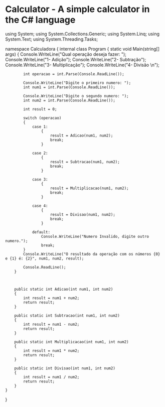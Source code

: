 # Calculator - A simple calculator in the C# language





using System;
using System.Collections.Generic;
using System.Linq;
using System.Text;
using System.Threading.Tasks;

namespace Calculadora
{
    internal class Program
    { 
        static void Main(string[] args)
        {
            Console.WriteLine("Qual operação deseja fazer: ");
            Console.WriteLine("1- Adição");
            Console.WriteLine("2- Subtração");
            Console.WriteLine("3- Multiplicação");
            Console.WriteLine("4- Divisão \n");

       
            int operacao = int.Parse(Console.ReadLine());

            Console.WriteLine("Digite o primeiro numero: ");
            int num1 = int.Parse(Console.ReadLine()); 

            Console.WriteLine("Digite o segundo numero: ");
            int num2 = int.Parse(Console.ReadLine());

            int result = 0;

            switch (operacao)
            {
                case 1:
                    {
                        result = Adicao(num1, num2); 
                        break;
                    }

                case 2:
                    {
                        result = Subtracao(num1, num2);
                        break;
                    }

                case 3:
                    {
                        result = Multiplicacao(num1, num2);
                        break;
                    }

                case 4:
                    {
                        result = Divisao(num1, num2);
                        break;
                    }

                default:
                    Console.WriteLine("Numero Invalido, digite outro numero.");
                    break;
            }
            Console.WriteLine("O resultado da operação com os números {0} e {1} é: {2}", num1, num2, result);

            Console.ReadLine();
        }



        public static int Adicao(int num1, int num2)
        {
            int result = num1 + num2;
            return result;
        }

        public static int Subtracao(int num1, int num2)
        {
            int result = num1 - num2;
            return result;
        }

        public static int Multiplicacao(int num1, int num2)
        {
            int result = num1 * num2;
            return result;
        }

        public static int Divisao(int num1, int num2)
        {
            int result = num1 / num2;
            return result;
        }
    }
} 
